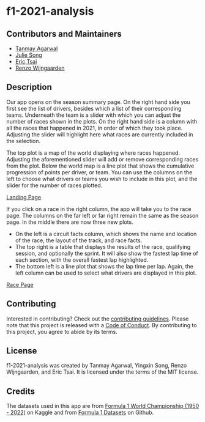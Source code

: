 # f1-2021-analysis


## Contributors and Maintainers

- [Tanmay Agarwal](https://github.com/tanmayag97)
- [Julie Song](https://github.com/YXIN15)
- [Eric Tsai](https://github.com/erictsai1208)
- [Renzo Wijngaarden](https://github.com/RenzoWijn)

## Description

Our app opens on the season summary page. On the right hand side you first see the list of drivers, besides which a list of their corresponding teams. Underneath the team is a slider with which you can adjust the number of races shown in the plots. On the right hand side is a column with all the races that happened in 2021, in order of which they took place. Adjusting the slider will highlight here what races are currently included in the selection.

The top plot is a map of the world displaying where races happened. Adjusting the aforementioned slider will add or remove corresponding races from the plot. Below the world map is a line plot that shows the cumulative progression of points per driver, or team. You can use the columns on the left to choose what drivers or teams you wish to include in this plot, and the slider for the number of races plotted.

[Landing Page](img\sketch\season.jpg)

If you click on a race in the right column, the app will take you to the race page. The columns on the far left or far right remain the same as the season page. In the middle there are now three new plots.  

- On the left is a circuit facts column, which shows the name and location of the race, the layout of the track, and race facts.  
- The top right is a table that displays the results of the race, qualifying session, and optionally the sprint. It will also show the fastest lap time of each section, with the overall fastest lap highlighted.  
- The bottom left is a line plot that shows the lap time per lap. Again, the left column can be used to select what drivers are displayed in this plot.  

[Race Page](img\sketch\race.jpg)  

## Contributing
Interested in contributing? Check out the [contributing guidelines](CONTRIBUTING.md). Please note that this project is released with a [Code of Conduct](CODE_OF_CONDUCT.md). By contributing to this project, you agree to abide by its terms.
## License
f1-2021-analysis was created by Tanmay Agarwal, Yingxin Song, Renzo Wijngaarden, and Eric Tsai. It is licensed under the terms of the MIT license.
## Credits
The datasets used in this app are from [Formula 1 World Championship (1950 - 2022)](https://www.kaggle.com/datasets/rohanrao/formula-1-world-championship-1950-2020?select=lap_times.csv) on Kaggle and from [Formula 1 Datasets](https://github.com/toUpperCase78/formula1-datasets) on Github.
